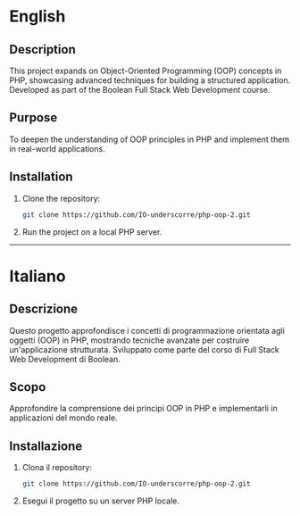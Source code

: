 # English

## Description
This project expands on Object-Oriented Programming (OOP) concepts in PHP, showcasing advanced techniques for building a structured application. Developed as part of the Boolean Full Stack Web Development course.

## Purpose
To deepen the understanding of OOP principles in PHP and implement them in real-world applications.

## Installation
1. Clone the repository:
   ```bash
   git clone https://github.com/IO-underscorre/php-oop-2.git
   ```
2. Run the project on a local PHP server.

---

# Italiano

## Descrizione
Questo progetto approfondisce i concetti di programmazione orientata agli oggetti (OOP) in PHP, mostrando tecniche avanzate per costruire un'applicazione strutturata. Sviluppato come parte del corso di Full Stack Web Development di Boolean.

## Scopo
Approfondire la comprensione dei principi OOP in PHP e implementarli in applicazioni del mondo reale.

## Installazione
1. Clona il repository:
   ```bash
   git clone https://github.com/IO-underscorre/php-oop-2.git
   ```
2. Esegui il progetto su un server PHP locale.
